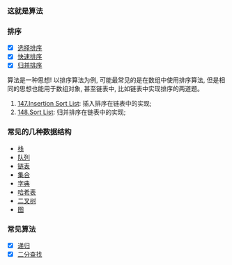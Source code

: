 ### 这就是算法

### 排序

- [x] [选择排序](https://github.com/MuYunyun/blog/blob/master/BasicSkill/algorithm/sort/selection_sort.md)
- [x] [快速排序](https://github.com/MuYunyun/blog/blob/master/BasicSkill/algorithm/sort/quick_sort.md)
- [x] [归并排序](https://github.com/MuYunyun/blog/blob/master/BasicSkill/algorithm/sort/merge_sort.md)

算法是一种思想! 以排序算法为例, 可能最常见的是在数组中使用排序算法, 但是相同的思想也能用于数组对象, 甚至链表中, 比如链表中实现排序的两道题。

1. [147.Insertion Sort List](https://github.com/MuYunyun/blog/blob/master/BasicSkill/LeetCode/147.Insertion_Sort_List/README.md): 插入排序在链表中的实现;
2. [148.Sort List](https://github.com/MuYunyun/blog/blob/master/BasicSkill/LeetCode/148.Sort_List/README.md): 归并排序在链表中的实现;

### 常见的几种数据结构

* [栈](https://github.com/MuYunyun/blog/blob/master/BasicSkill/algorithm/栈.md)
* [队列](https://github.com/MuYunyun/blog/blob/master/BasicSkill/algorithm/队列.md)
* [链表](https://github.com/MuYunyun/blog/blob/master/BasicSkill/algorithm/链表.md)
* [集合](https://github.com/MuYunyun/blog/blob/master/BasicSkill/algorithm/集合.md)
* [字典](https://github.com/MuYunyun/blog/blob/master/BasicSkill/algorithm/字典.md)
* [哈希表](https://github.com/MuYunyun/blog/blob/master/BasicSkill/algorithm/哈希表.md)
* [二叉树](https://github.com/MuYunyun/blog/blob/master/BasicSkill/algorithm/二叉树.md)
* [图](https://github.com/MuYunyun/blog/blob/master/BasicSkill/algorithm/图.md)

### 常见算法

- [x] [递归](https://github.com/MuYunyun/blog/blob/master/BasicSkill/algorithm/斐波那契数列优化.md)
- [x] [二分查找](https://github.com/MuYunyun/blog/blob/master/BasicSkill/algorithm/二分查找.md)